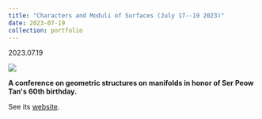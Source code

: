 ```yaml
---
title: "Characters and Moduli of Surfaces (July 17--19 2023)"
date: 2023-07-19
collection: portfolio
---
```


2023.07.19

<img src="https://llddeddym.github.io/images/2023-07-19.jpg"/>

**A conference on geometric structures on manifolds in honor of Ser Peow Tan's 60th birthday.** 

See its [website](https://sites.google.com/view/cms2023).